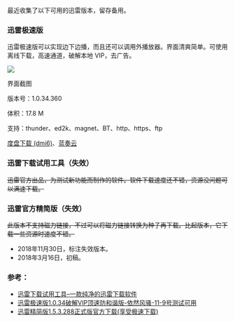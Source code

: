 最近收集了以下可用的迅雷版本，留存备用。

### 迅雷极速版

迅雷极速版可以实现边下边播，而且还可以调用外播放器。界面清爽简单。可使用离线下载，高速通道，破解本地 VIP，去广告。

![](https://cdn.jsdelivr.net/gh/joeyliu6/Blogger@master/static_files/iljw/img/large/006aVK2sgy1fpdy8j1pufj30q40hl4d2.jpg)

界面截图

版本号：1.0.34.360

体积：17.8 M

支持：thunder、ed2k、magnet、BT、http、https、ftp

[度盘下载 (dmi6)](https://pan.baidu.com/s/1hPHgMWtKpN9DFAQIFne9VQ)、[蓝奏云](https://pan.lanzou.com/i0nmhpc)

### 迅雷下载试用工具（失效）

~~迅雷官方出品，为测试新功能而制作的软件。软件下载速度还不错，资源没问题可以满速下载。~~

### 迅雷官方精简版（失效）

~~此版本不支持磁力链接，不过可以将磁力链接转换为种子再下载。比起版本，它下载一些资源时速度不错。~~

-   2018年11月30日，标注失效版本。
-   2018年3月16日，初稿。


### 参考：

-   [迅雷下载试用工具–一款纯净的迅雷下载软件](https://www.zrj96.com/post-337.html)
-   [迅雷极速版1.0.34破解VIP顶速防和谐版-依然风骚-11-9号测试可用](https://www.52pojie.cn/thread-654662-1-1.html)
-   [迅雷精简版1.5.3.288正式版官方下载(享受极速下载)](https://www.glbwl.com/thunder-1-5-3-288.html)
<!--stackedit_data:
eyJwcm9wZXJ0aWVzIjoidGFnczog6L+F6Zu3XG5leGNlcnB0Oi
A+LVxuICDmnIDov5HmlLbpm4bkuobku6XkuIvlj6/nlKjnmoTo
v4Xpm7fniYjmnKzvvIznlZnlrZjlpIfnlKjjgIIg6L+F6Zu35p
6B6YCf54mIIOi/hembt+aegemAn+eJiOWPr+S7peWunueOsOi+
ueS4i+i+ueaSre+8jOiAjOS4lOi/mOWPr+S7peiwg+eUqOWklu
aSreaUvuWZqOOAgueVjOmdoua4heeIveeugOWNleOAguWPr+S9
v+eUqOemu+e6v+S4i+i9ve+8jOmrmOmAn+mAmumBk++8jOegtO
ino+acrOWcsFxuICBWSVDvvIzljrvlub/lkYrjgIJcbmRhdGU6
ICcyMDE4LTAzLTE2J1xuIiwiaGlzdG9yeSI6Wy03MzA0MjczND
FdfQ==
-->